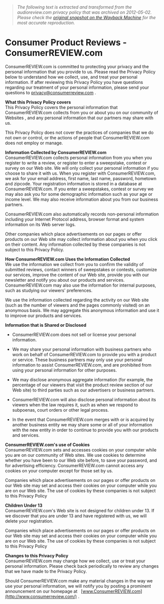 > *The following text is extracted and transformed from the audioreview.com privacy policy that was archived on 2012-05-02. Please check the [original snapshot on the Wayback Machine](https://web.archive.org/web/20120502014527id_/http%3A//www.consumerreview.com/channels/consumerreview/data/main/privacy.html) for the most accurate reproduction.*

# Consumer Product Reviews - ConsumerREVIEW.com

ConsumerREVIEW.com is committed to protecting your privacy and the personal information that you provide to us. Please read the Privacy Policy below to understand how we collect, use, and treat your personal information. If after reviewing this Privacy Policy you have questions regarding our treatment of your personal information, please send your questions to privacy@consumerreview.com .  


**What this Privacy Policy covers**  
This Privacy Policy covers the personal information that ConsumerREVIEW.com collects from you or about you on our community of Websites , and any personal information that our partners may share with us.   


This Privacy Policy does not cover the practices of companies that we do not own or control, or the actions of people that ConsumerREVIEW.com does not employ or manage.   


**Information Collected by ConsumerREVIEW.com**  
ConsumerREVIEW.com collects personal information from you when you register to write a review, or register to enter a sweepstake, contest or survey on our Web site. We will only collect your personal information if you choose to share it with us. When you register with ConsumerREVIEW.com, we ask for your email address, first name, last name, password, hometown and zipcode. Your registration information is stored in a database at ConsumerREVIEW.com. If you enter a sweepstakes, contest or survey we may also ask you for some demographic information such as your age or income level. We may also receive information about you from our business partners.   


ConsumerREVIEW.com also automatically records non-personal information including your Internet Protocol address, browser format and system information on its Web server logs.   


Other companies which place advertisements on our pages or offer products on our Web site may collect information about you when you click on their content. Any information collected by these companies is not subject to this Privacy Policy.   


**How ConsumerREVIEW.com Uses the Information Collected**  
We use the information we collect from you to confirm the validity of submitted reviews, contact winners of sweepstakes or contests, customize our services, improve the content of our Web site, provide you with our newsletter and notify you about our products and services. ConsumerREVIEW.com may also use the information for internal purposes, such as studying our viewers' preferences.   


We use the information collected regarding the activity on our Web site (such as the number of viewers and the pages commonly visited) on an anonymous basis. We may aggregate this anonymous information and use it to improve our products and services.   


**Information that is Shared or Disclosed**  


  * ConsumerREVIEW.com does not sell or license your personal information.   

  * We may share your personal information with business partners who work on behalf of ConsumerREVIEW.com to provide you with a product or service. These business partners may only use your personal information to assist ConsumerREVIEW.com, and are prohibited from using your personal information for other purposes.   

  * We may disclose anonymous aggregate information (for example, the percentage of our viewers that visit the product review section of our Web site) to third parties such as our advertisers or business partners.   

  * ConsumerREVIEW.com will also disclose personal information about its viewers when the law requires it, such as when we respond to subpoenas, court orders or other legal process.   

  * In the event that ConsumerREVIEW.com merges with or is acquired by another business entity we may share some or all of your information with the new entity in order to continue to provide you with our products and services.   




**ConsumerREVIEW.com's use of Cookies**  
ConsumerREVIEW.com sets and accesses cookies on your computer while you are on our community of Web sites. We use cookies to determine whether you have been to our Web site before, to save your password, and for advertising efficiency. ConsumerREVIEW.com cannot access any cookies on your computer except for those set by us.   


Companies which place advertisements on our pages or offer products on our Web site may set and access their cookies on your computer while you are on our Web site. The use of cookies by these companies is not subject to this Privacy Policy   


**Children Under 13**  
ConsumerREVIEW.com's Web site is not designed for children under 13\. If we discover that you are under 13 and have registered with us, we will delete your registration.   


Companies which place advertisements on our pages or offer products on our Web site may set and access their cookies on your computer while you are on our Web site. The use of cookies by these companies is not subject to this Privacy Policy   


**Changes to this Privacy Policy**  
ConsumerREVIEW.com may change how we collect, use or treat your personal information. Please check back periodically to review any changes that we have made to the Privacy Policy.   


Should ConsumerREVIEW.com make any material changes in the way we use your personal information, we will notify you by posting a prominent announcement on our homepage at   [www.ConsumerREVIEW.com](http://www.consumerreview.com/) .

